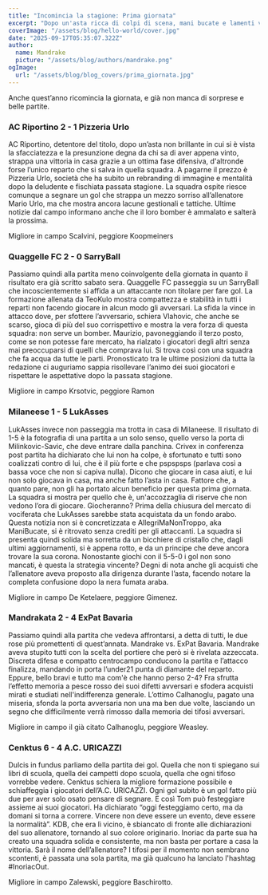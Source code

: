 ```yaml
---
title: "Incomincia la stagione: Prima giornata"
excerpt: "Dopo un'asta ricca di colpi di scena, mani bucate e lamenti vari la prima giornata del Fanta ci regala tante emozioni. Capitolo #1: si (ri)comincia! "
coverImage: "/assets/blog/hello-world/cover.jpg"
date: "2025-09-17T05:35:07.322Z"
author:
  name: Mandrake
  picture: "/assets/blog/authors/mandrake.png"
ogImage:
  url: "/assets/blog/blog_covers/prima_giornata.jpg"
---
```


Anche quest’anno ricomincia la giornata, e già non manca di sorprese e belle partite.

### AC Riportino 2 - 1 Pizzeria Urlo

AC Riportino, detentore del titolo, dopo un’asta non brillante in cui si è vista la sfacciatezza e la presunzione degna da chi sa di aver appena vinto, strappa una vittoria in casa grazie a un ottima fase difensiva, d'altronde forse l’unico reparto che si salva in quella squadra. A pagarne il prezzo è Pizzeria Urlo, società che ha subito un rebranding di immagine e mentalità dopo la deludente e fischiata passata stagione. La squadra ospite riesce comunque a segnare un gol che strappa un mezzo sorriso all’allenatore Mario Urlo, ma che mostra ancora lacune gestionali e tattiche. Ultime notizie dal campo informano anche che il loro bomber è ammalato e salterà la prossima.

Migliore in campo Scalvini, peggiore Koopmeiners

### Quaggelle FC 2 - 0 SarryBall

Passiamo quindi alla partita meno coinvolgente della giornata in quanto il risultato era già scritto sabato sera.
Quaggelle FC passeggia su un SarryBall che incoscientemente si affida a un attaccante non titolare per fare gol.
La formazione allenata da TeoKulo mostra compattezza e stabilità in tutti i reparti non facendo giocare in alcun modo gli avversari. 
La sfida la vince in attacco dove, per sfottere l’avversario, schiera Vlahovic, che anche se scarso, gioca di più del suo corrispettivo e mostra la vera forza di questa squadra: non serve un bomber.
Maurizio, pavoneggiando il terzo posto, come se non potesse fare mercato, ha rialzato i giocatori degli altri senza mai preoccuparsi di quelli che comprava lui. Si trova così con una squadra che fa acqua da tutte le parti. Pronosticato tra le ultime posizioni da tutta la redazione ci auguriamo sappia risollevare l’animo dei suoi giocatori e rispettare le aspettative dopo la passata stagione.

Migliore in campo Krsotvic, peggiore Ramon

### Milaneese 1 - 5 LukAsses

LukAsses invece non passeggia ma trotta in casa di Milaneese. Il risultato di 1-5 è la fotografia di una partita a un solo senso, quello verso la porta di Milinkovic-Savic, che deve entrare dalla panchina. 
Crivex in conferenza post partita ha dichiarato che lui non ha colpe, è sfortunato e tutti sono coalizzati contro di lui, che è il più forte e che pspspsps (parlava così a bassa voce che non si capiva nulla).
Dicono che giocare in casa aiuti, e lui non solo giocava in casa, ma anche fatto l’asta in casa. Fattore che, a quanto pare, non gli ha portato alcun beneficio per questa prima giornata.
La squadra si mostra per quello che è, un'accozzaglia di riserve che non vedono l’ora di giocare. Giocheranno?
Prima della chiusura del mercato di vociferata che LukAsses sarebbe stata acquistata da un fondo arabo. Questa notizia non si è concretizzata e AllegriMaNonTroppo, aka ManiBucate, si è ritrovato senza crediti per gli attaccanti. La squadra si presenta quindi solida ma sorretta da un bicchiere di cristallo che, dagli ultimi aggiornamenti, si è appena rotto, e da un principe che deve ancora trovare la sua corona.
Nonostante giochi con il 5-5-0 i gol non sono mancati, è questa la strategia vincente? 
Degni di nota anche gli acquisti che l’allenatore aveva proposto alla dirigenza durante l’asta, facendo notare la completa confusione dopo la nera fumata araba.

Migliore in campo De Ketelaere, peggiore Gimenez.

### Mandrakata 2 - 4 ExPat Bavaria

Passiamo quindi alla partita che vedeva affrontarsi, a detta di tutti, le due rose più promettenti di quest’annata.
Mandrake vs. ExPat Bavaria.
Mandrake aveva stupito tutti con la scelta del portiere che però si è rivelata azzeccata. Discreta difesa e compatto centrocampo conducono la partita e l’attacco finalizza, mandando in porta l’under21 punta di diamante del reparto. 
Eppure, bello bravi e tutto ma com'è che hanno perso 2-4?
Fra sfrutta l’effetto memoria a pesce rosso dei suoi difetti avversari e sfodera acquisti mirati e studiati nell'indifferenza generale. L’ottimo Calhanoglu, pagato una miseria, sfonda la porta avversaria non una ma ben due volte, lasciando un segno che difficilmente verrà rimosso dalla memoria dei tifosi avversari.

Migliore in campo il già citato Calhanoglu, peggiore Weasley.

### Cenktus 6 - 4 A.C. URICAZZI

Dulcis in fundus parliamo della partita dei gol. Quella che non ti spiegano sui libri di scuola, quella dei campetti dopo scuola, quella che ogni tifoso vorrebbe vedere.
Cenktus schiera la migliore formazione possibile e schiaffeggia i giocatori dell’A.C. URICAZZI.
Ogni gol subito è un gol fatto più due per aver solo osato pensare di segnare.
E così Tom può festeggiare assieme ai suoi giocatori. Ha dichiarato “oggi festeggiamo certo, ma da domani si torna a correre. Vincere non deve essere un evento, deve essere la normalità”. KDB, che era lì vicino, è sbiancato di fronte alle dichiarazioni del suo allenatore, tornando al suo colore originario.
Inoriac da parte sua ha creato una squadra solida e consistente, ma non basta per portare a casa la vittoria. Sarà il nome dell’allenatore? 
I tifosi per il momento non sembrano scontenti, è passata una sola partita, ma già qualcuno ha lanciato l'hashtag #InoriacOut.

Migliore in campo Zalewski, peggiore Baschirotto.

